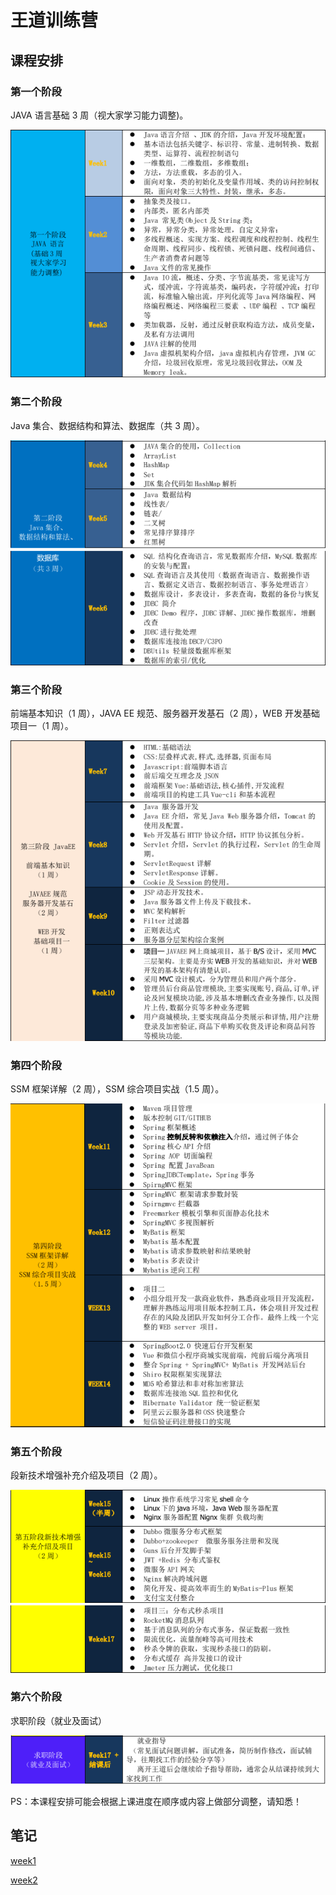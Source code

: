 # 王道训练营

## 课程安排

### 第一个阶段

JAVA 语言基础 3 周（视大家学习能力调整)。

![part1](./img/p1.png)

### 第二个阶段

Java 集合、数据结构和算法、数据库（共 3 周）。 

![part2](./img/p2a.png)  
![part2](./img/p2b.png)  

### 第三个阶段

前端基本知识（1 周），JAVA EE 规范、服务器开发基石（2 周），WEB 开发基础项目一（1 周）。

![part3](./img/p3.png)  

### 第四个阶段

SSM 框架详解（2 周），SSM 综合项目实战（1.5 周）。

![part4](./img/p4.png)

### 第五个阶段

段新技术增强补充介绍及项目（2 周）。

![part5](./img/p5a.png)  
![part5](./img/p5b.png)  

### 第六个阶段

求职阶段（就业及面试）  

![part6](./img/p6.png)

PS：本课程安排可能会根据上课进度在顺序或内容上做部分调整，请知悉！  

## 笔记

[week1](./week1)  

[week2](./week2)